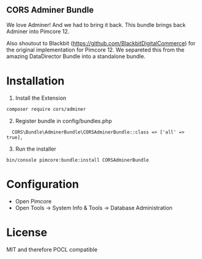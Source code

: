 CORS Adminer Bundle
--------

We love Adminer! And we had to bring it back. This bundle brings back Adminer into Pimcore 12.

Also shoutout to Blackbit (https://github.com/BlackbitDigitalCommerce) for the original implementation for Pimcore 12. We separeted this from the amazing DataDirector Bundle into a standalone bundle.

# Installation

1. Install the Extension
  ```bash
  composer require cors/adminer
  ````
2. Register bundle in config/bundles.php
  ```
    CORS\Bundle\AdminerBundle\CORSAdminerBundle::class => ['all' => true],
  ```
3. Run the installer
  ```
  bin/console pimcore:bundle:install CORSAdminerBundle
  ```

# Configuration

- Open Pimcore
- Open Tools -> System Info & Tools -> Database Administration 

# License
MIT and therefore POCL compatible
